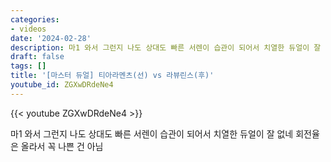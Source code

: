 ```yaml
---
categories:
- videos
date: '2024-02-28'
description: 마1 와서 그런지 나도 상대도 빠른 서렌이 습관이 되어서 치열한 듀얼이 잘 없네
draft: false
tags: []
title: '[마스터 듀얼] 티아라멘츠(선) vs 라뷰린스(후)'
youtube_id: ZGXwDRdeNe4
---
```



{{< youtube ZGXwDRdeNe4 >}}

마1 와서 그런지 나도 상대도 빠른 서렌이 습관이 되어서 치열한 듀얼이 잘 없네
회전율은 올라서 꼭 나쁜 건 아님